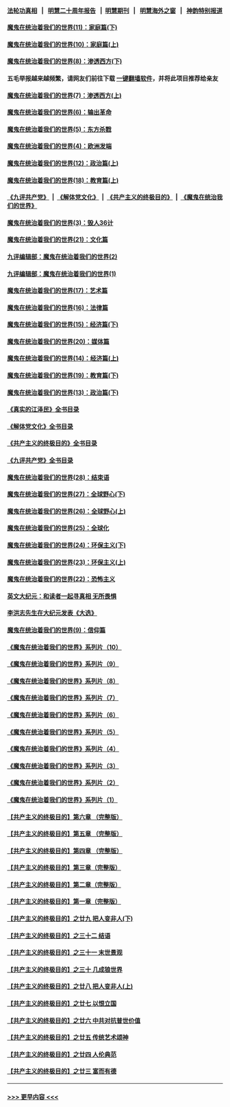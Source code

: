 #### [法轮功真相](https://github.com/gfw-breaker/truth/blob/master/README.md?t=0) &nbsp;&nbsp;|&nbsp;&nbsp; [明慧二十周年报告](https://github.com/gfw-breaker/mh-reports/blob/master/README.md?t=0) &nbsp;&nbsp;|&nbsp;&nbsp;[明慧期刊](https://github.com/gfw-breaker/mh-qikan) &nbsp;&nbsp;|&nbsp;&nbsp; [明慧海外之窗](https://github.com/gfw-breaker/mh-news/blob/master/README.md?t=0) &nbsp;&nbsp;|&nbsp;&nbsp; [神韵特别报道](https://github.com/gfw-breaker/mh-news/blob/master/shenyun.md?t=0)
#### [魔鬼在统治着我们的世界(11)：家庭篇(下)](../pages/nsc422/n10440961.md?t=11211401) 
#### [魔鬼在统治着我们的世界(10)：家庭篇(上)](../pages/nsc422/n10435448.md?t=11211401) 
#### [魔鬼在统治着我们的世界(8)：渗透西方(下)](../pages/nsc422/n10429603.md?t=11211401) 
#### 五毛举报越来越频繁，请网友们前往下载 [一键翻墙软件](https://github.com/gfw-breaker/ssr-accounts)，并将此项目推荐给亲友
#### [魔鬼在统治着我们的世界(7)：渗透西方(上)](../pages/nsc422/n10426013.md?t=11211401) 
#### [魔鬼在统治着我们的世界(6)：输出革命](../pages/nsc422/n10421536.md?t=11211401) 
#### [魔鬼在统治着我们的世界(5)：东方杀戮](../pages/nsc422/n10417707.md?t=11211401) 
#### [魔鬼在统治着我们的世界(4)：欧洲发端](../pages/nsc422/n10414890.md?t=11211401) 
#### [魔鬼在统治着我们的世界(12)：政治篇(上)](../pages/nsc422/n10444576.md?t=11211401) 
#### [魔鬼在统治着我们的世界(18)：教育篇(上)](../pages/nsc422/n10526970.md?t=11211401) 
#### [《九评共产党》](https://github.com/begood0513/9ping.md/blob/master/README.md) &nbsp;|&nbsp; [《解体党文化》](../../../../jtdwh.md/blob/master/README.md)  &nbsp;|&nbsp; [《共产主义的终极目的》](../../../../gczydzjmd.md/blob/master/README.md) &nbsp;|&nbsp; [《魔鬼在统治我们的世界》](../../../../mgztzwmdsj.md/blob/master/README.md) 
#### [魔鬼在统治着我们的世界(3)：毁人36计](../pages/nsc422/n10411583.md?t=11211401) 
#### [魔鬼在统治着我们的世界(21)：文化篇](../pages/nsc422/n10597706.md?t=11211401) 
#### [九评编辑部：魔鬼在统治着我们的世界(2)](../pages/nsc422/n10410036.md?t=11211401) 
#### [九评编辑部：魔鬼在统治着我们的世界(1)](../pages/nsc422/n10406825.md?t=11211401) 
#### [魔鬼在统治着我们的世界(17)：艺术篇](../pages/nsc422/n10499093.md?t=11211401) 
#### [魔鬼在统治着我们的世界(16)：法律篇](../pages/nsc422/n10485969.md?t=11211401) 
#### [魔鬼在统治着我们的世界(15)：经济篇(下)](../pages/nsc422/n10469975.md?t=11211401) 
#### [魔鬼在统治着我们的世界(20)：媒体篇](../pages/nsc422/n10586579.md?t=11211401) 
#### [魔鬼在统治着我们的世界(14)：经济篇(上)](../pages/nsc422/n10457370.md?t=11211401) 
#### [魔鬼在统治着我们的世界(19)：教育篇(下)](../pages/nsc422/n10564808.md?t=11211401) 
#### [魔鬼在统治着我们的世界(13)：政治篇(下)](../pages/nsc422/n10448270.md?t=11211401) 
#### [《真实的江泽民》全书目录](../pages/nsc422/n13721399.md?t=11211401) 
#### [《解体党文化》全书目录](../pages/nsc422/n13721157.md?t=11211401) 
#### [《共产主义的终极目的》全书目录](../pages/nsc422/n13721048.md?t=11211401) 
#### [《九评共产党》全书目录](../pages/nsc422/n13708085.md?t=11211401) 
#### [魔鬼在统治着我们的世界(28)：结束语](../pages/nsc422/n10936246.md?t=11211401) 
#### [魔鬼在统治着我们的世界(27)：全球野心(下)](../pages/nsc422/n10928319.md?t=11211401) 
#### [魔鬼在统治着我们的世界(26)：全球野心(上)](../pages/nsc422/n10900318.md?t=11211401) 
#### [魔鬼在统治着我们的世界(25)：全球化](../pages/nsc422/n10788205.md?t=11211401) 
#### [魔鬼在统治着我们的世界(24)：环保主义(下)](../pages/nsc422/n10695307.md?t=11211401) 
#### [魔鬼在统治着我们的世界(23)：环保主义(上)](../pages/nsc422/n10688613.md?t=11211401) 
#### [魔鬼在统治着我们的世界(22)：恐怖主义](../pages/nsc422/n10614727.md?t=11211401) 
#### [英文大纪元：和读者一起寻真相 无所畏惧](../pages/nsc422/n12542027.md?t=11211401) 
#### [李洪志先生在大纪元发表《大选》](../pages/nsc422/n12534746.md?t=11211401) 
#### [魔鬼在统治着我们的世界(9)：信仰篇](../pages/nsc422/n10432159.md?t=11211401) 
#### [《魔鬼在统治着我们的世界》系列片（10）](../pages/nsc422/n12292670.md?t=11211401) 
#### [《魔鬼在统治着我们的世界》系列片（9）](../pages/nsc422/n12290859.md?t=11211401) 
#### [《魔鬼在统治着我们的世界》系列片（8）](../pages/nsc422/n12287445.md?t=11211401) 
#### [《魔鬼在统治着我们的世界》系列片（7）](../pages/nsc422/n12283425.md?t=11211401) 
#### [《魔鬼在统治着我们的世界》系列片（6）](../pages/nsc422/n12282314.md?t=11211401) 
#### [《魔鬼在统治着我们的世界》系列片（5）](../pages/nsc422/n12281419.md?t=11211401) 
#### [《魔鬼在统治着我们的世界》系列片（4）](../pages/nsc422/n12274024.md?t=11211401) 
#### [《魔鬼在统治着我们的世界》系列片（3）](../pages/nsc422/n12271322.md?t=11211401) 
#### [《魔鬼在统治着我们的世界》系列片（2）](../pages/nsc422/n12269049.md?t=11211401) 
#### [《魔鬼在统治着我们的世界》系列片（1）](../pages/nsc422/n12267575.md?t=11211401) 
#### [【共产主义的终极目的】第六章 （完整版）](../pages/nsc422/n11428913.md?t=11211401) 
#### [【共产主义的终极目的】第五章 （完整版）](../pages/nsc422/n11428912.md?t=11211401) 
#### [【共产主义的终极目的】第四章 （完整版）](../pages/nsc422/n11428907.md?t=11211401) 
#### [【共产主义的终极目的】第三章（完整版）](../pages/nsc422/n11428848.md?t=11211401) 
#### [【共产主义的终极目的】第二章（完整版）](../pages/nsc422/n11428831.md?t=11211401) 
#### [【共产主义的终极目的】第一章（完整版）](../pages/nsc422/n11417651.md?t=11211401) 
#### [【共产主义的终极目的】之廿九 把人变非人(下)](../pages/nsc422/n11344140.md?t=11211401) 
#### [【共产主义的终极目的】之三十二 结语](../pages/nsc422/n11360535.md?t=11211401) 
#### [【共产主义的终极目的】之三十一 末世景观](../pages/nsc422/n11351129.md?t=11211401) 
#### [【共产主义的终极目的】之三十 几成狼世界](../pages/nsc422/n11348280.md?t=11211401) 
#### [【共产主义的终极目的】之廿八 把人变非人(上)](../pages/nsc422/n11340492.md?t=11211401) 
#### [【共产主义的终极目的】之廿七 以恨立国](../pages/nsc422/n11336944.md?t=11211401) 
#### [【共产主义的终极目的】之廿六 中共对抗普世价值](../pages/nsc422/n11324785.md?t=11211401) 
#### [【共产主义的终极目的】之廿五 传统艺术颂神](../pages/nsc422/n11296396.md?t=11211401) 
#### [【共产主义的终极目的】之廿四 人伦典范](../pages/nsc422/n11296397.md?t=11211401) 
#### [【共产主义的终极目的】之廿三 富而有德](../pages/nsc422/n11283598.md?t=11211401) 

----
#### [ >>> 更早内容 <<< ](../indexes/nsc422-earlier.md)
